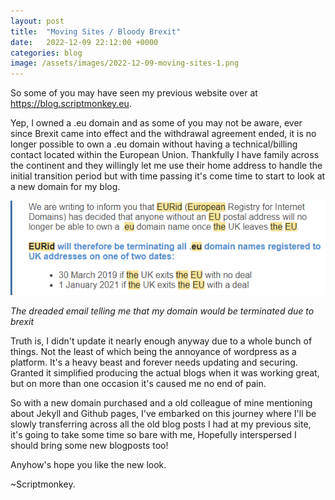 ```yaml
---
layout: post
title:  "Moving Sites / Bloody Brexit"
date:   2022-12-09 22:12:00 +0000
categories: blog
image: /assets/images/2022-12-09-moving-sites-1.png
---
```

So some of you may have seen my previous website over at https://blog.scriptmonkey.eu.

Yep, I owned a .eu domain and as some of you may not be aware, ever since Brexit came into effect and the withdrawal agreement ended, it is no longer possible to own a .eu domain without having a technical/billing contact located within the European Union. Thankfully I have family across the continent and they willingly let me use their home address to handle the initial transition period but with time passing it's come time to start to look at a new domain for my blog.

![](/assets/images/2022-12-09-moving-sites-1.png "Email announcement")

*The dreaded email telling me that my domain would be terminated due to brexit*

Truth is, I didn't update it nearly enough anyway due to a whole bunch of things. Not the least of which being the annoyance of wordpress as a platform. It's a heavy beast and forever needs updating and securing. Granted it simplified producing the actual blogs when it was working great, but on more than one occasion it's caused me no end of pain.

So with a new domain purchased and a old colleague of mine mentioning about Jekyll and Github pages, I've embarked on this journey where I'll be slowly transferring across all the old blog posts I had at my previous site, it's going to take some time so bare with me, Hopefully interspersed I should bring some new blogposts too!

Anyhow's hope you like the new look.

~Scriptmonkey.